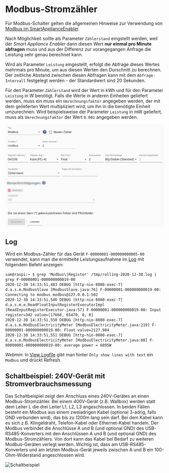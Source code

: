# Modbus-Stromzähler
Für Modbus-Schalter gelten die allgemeinen Hinweise zur Verwendung von [Modbus im SmartApplianceEnabler](Modbus_DE.md).

Nach Möglichkeit sollte als Parameter `Zählerstand` eingstellt werden, weil der *Smart Appliance Enabler* dann diesen Wert **nur einmal pro Minute abfragen** muss und aus der Differenz zur vorangegangen Anfrage die Leistung sehr genau berechnet kann.

Wird als Parameter `Leistung` eingestellt, erfolgt die Abfrage dieses Wertes mehrmals pro Minute, um aus diesen Werten den Durschnitt zu berechnen. Der zeitliche Abstand zwischen diesen Abfragen kann mit dem `Abfrage-Intervall` festgelegt werden - der Standardwert sind 20 Sekunden.

Für den Parameter `Zählerstand` wird der Wert in kWh und für den Parameter `Leistung` in W benötigt. Falls die Werte in anderen Einheiten geliefert werden, muss ein muss ein `Umrechnungsfaktor` angegeben werden, der mit dem gelieferten Wert multipliziert wird, um ihn in die benötigte Einheit umzurechnen. Wird beispielsweise der Parameter `Leistung` in mW geliefert, muss als `Umrechnungsfaktor` der Wert `0.001` angegeben werden.

![Modbus-basierter Zähler](../pics/fe/ModbusMeter_DE.png)

## Log
Wird ein Modbus-Zähler für das Gerät `F-00000001-000000000005-00` verwendet, kann man die ermittelte Leistungsaufnahme im [Log](Logging_DE.md) mit folgendem Befehl anzeigen:

```console
sae@raspi:~ $ grep 'Modbus\|Register' /tmp/rolling-2020-12-30.log | grep F-00000001-000000000019-00
2020-12-30 14:33:51,483 DEBUG [http-nio-8080-exec-7] d.a.s.m.ModbusSlave [ModbusSlave.java:76] F-00000001-000000000019-00: Connecting to modbus modbus@127.0.0.1:502
2020-12-30 14:33:51,546 DEBUG [http-nio-8080-exec-7] d.a.s.m.e.ReadFloatInputRegisterExecutorImpl [ReadInputRegisterExecutor.java:57] F-00000001-000000000019-00: Input register=342 value=[17668, 65470, 0, 0]
2020-12-30 14:33:51,550 DEBUG [http-nio-8080-exec-7] d.a.s.m.ModbusElectricityMeter [ModbusElectricityMeter.java:219] F-00000001-000000000019-00: Float value=2127.984
2020-12-30 14:33:51,551 DEBUG [http-nio-8080-exec-7] d.a.s.m.ModbusElectricityMeter [ModbusElectricityMeter.java:88] F-00000001-000000000019-00: average power = 6895W
```

*Webmin*: In [View Logfile](Logging_DE.md#user-content-webmin-logs) gibt man hinter `Only show lines with text` ein `Modbus` und drückt Refresh.

## Schaltbeispiel: 240V-Gerät mit Stromverbrauchsmessung
Das Schaltbeispiel zeigt den Anschluss eines 240V-Gerätes an einen Modbus-Stromzähler. Bei einem 400V-Gerät (z.B. Wallbox) werden statt dem Leiter L die drei Leiter L1, L2, L3 angeschlossen. In beiden Fällen besteht ein Modbus aus einem zweiadrigen Kabel (optional 3-adrig, falls GND verbunden wird), das bis zu 1200m lang sein darf. Bei dem Kabel kann es sich z.B. Klingeldraht, Telefon-Kabel oder Ethernet-Kabel handeln. Der Modbus verbindet die Anschlüsse A und B (und optional GND) des USB-RS485-Konverters mit den Anschlüssen A und B (und optional GND) des Modbus-Stromzählers. Von dort kann das Kabel bei Bedarf zu weiteren Modbus-Geräten verlegt werden. Wichtig ist, dass am USB-RS485-Konverters und am letzten Modbus-Gerät jeweils zwischen A und B ein 100-Ohm-Widerstand angeschlossen wird.

![Schaltbeispiel](../pics/SchaltungModbusZaehler.jpg)

